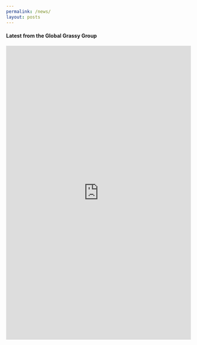 ```yaml
---
permalink: /news/
layout: posts
---
```

#### Latest from the Global Grassy Group


<iframe 
    src="https://edgeosci.maps.arcgis.com/apps/dashboards/b300dc73be8945878557c781ef15eec4" 
    width="100%" 
    height="800px" 
    frameborder="0" 
    allowfullscreen
    title="ArcGIS Dashboard">
  </iframe>
